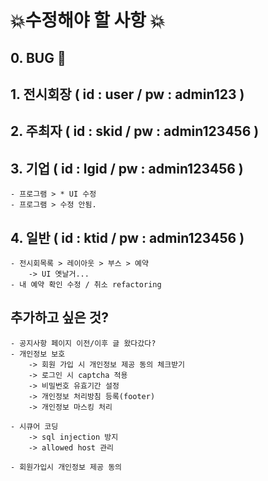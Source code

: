 # 💥수정해야 할 사항 💥

## 0. BUG 🦟

## 1. 전시회장 ( id : user / pw : admin123 )


## 2. 주최자 ( id : skid / pw : admin123456 )


## 3. 기업 ( id : lgid / pw : admin123456 )
    - 프로그램 > * UI 수정
    - 프로그램 > 수정 안됨.

## 4. 일반 ( id : ktid / pw : admin123456 ) 
    - 전시회목록 > 레이아웃 > 부스 > 예약
        -> UI 옛날거...
    - 내 예약 확인 수정 / 취소 refactoring

## 추가하고 싶은 것?
    - 공지사항 페이지 이전/이후 글 왔다갔다?
    - 개인정보 보호
        -> 회원 가입 시 개인정보 제공 동의 체크받기
        -> 로그인 시 captcha 적용
        -> 비밀번호 유효기간 설정
        -> 개인정보 처리방침 등록(footer)
        -> 개인정보 마스킹 처리
    
    - 시큐어 코딩
        -> sql injection 방지
        -> allowed host 관리

    - 회원가입시 개인정보 제공 동의
